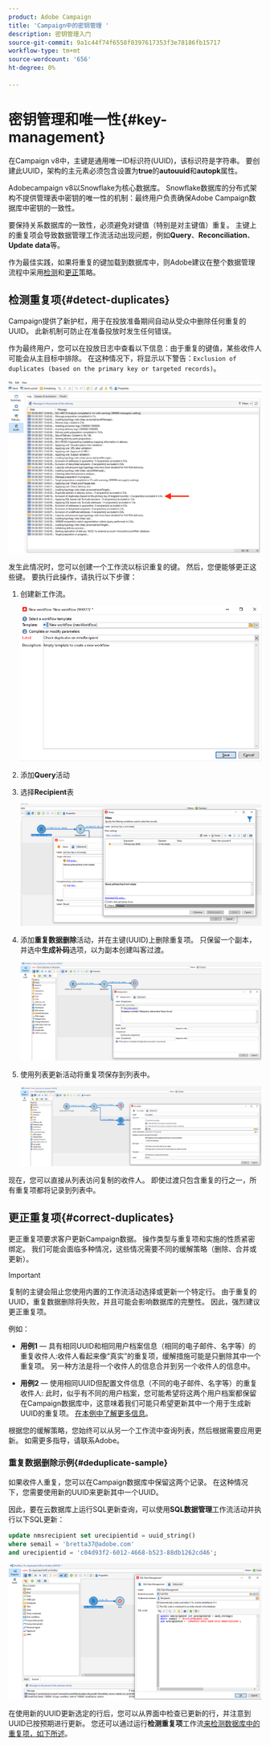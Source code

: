 ```yaml
---
product: Adobe Campaign
title: 'Campaign中的密钥管理 '
description: 密钥管理入门
source-git-commit: 9a1c44f74f6558f0397617353f3e78186fb15717
workflow-type: tm+mt
source-wordcount: '656'
ht-degree: 0%

---
```


# 密钥管理和唯一性{#key-management}

在Campaign v8中，主键是通用唯一ID标识符(UUID)，该标识符是字符串。 要创建此UUID，架构的主元素必须包含设置为&#x200B;**true**&#x200B;的&#x200B;**autouuid**&#x200B;和&#x200B;**autopk**&#x200B;属性。

Adobecampaign v8以Snowflake为核心数据库。 Snowflake数据库的分布式架构不提供管理表中密钥的唯一性的机制：最终用户负责确保Adobe Campaign数据库中密钥的一致性。

要保持关系数据库的一致性，必须避免对键值（特别是对主键值）重复。 主键上的重复项会导致数据管理工作流活动出现问题，例如&#x200B;**Query**、**Reconciliation**、**Update data**&#x200B;等。

作为最佳实践，如果将重复的键加载到数据库中，则Adobe建议在整个数据管理流程中采用[检测](#detect-duplicates)和[更正](#correct-duplicates)策略。

## 检测重复项{#detect-duplicates}

Campaign提供了新护栏，用于在投放准备期间自动从受众中删除任何重复的UUID。 此新机制可防止在准备投放时发生任何错误。

作为最终用户，您可以在投放日志中查看以下信息：由于重复的键值，某些收件人可能会从主目标中排除。 在这种情况下，将显示以下警告：`Exclusion of duplicates (based on the primary key or targeted records)`。

![](assets/delivery-log-duplicates.png)

发生此情况时，您可以创建一个工作流以标识重复的键。 然后，您便能够更正这些键。 要执行此操作，请执行以下步骤：

1. 创建新工作流。

   ![](assets/new-wf.png)

1. 添加&#x200B;**Query**&#x200B;活动
1. 选择&#x200B;**Recipient**&#x200B;表

   ![](assets/add-query-on-rcp.png)

1. 添加&#x200B;**重复数据删除**&#x200B;活动，并在主键(UUID)上删除重复项。 只保留一个副本，并选中&#x200B;**生成补码**&#x200B;选项，以为副本创建叫客过渡。

   ![](assets/deduplicate.png)

1. 使用列表更新活动将重复项保存到列表中。

   ![](assets/list-update.png)

现在，您可以直接从列表访问复制的收件人。 即使过渡只包含重复的行之一，所有重复项都将记录到列表中。


## 更正重复项{#correct-duplicates}

更正重复项要求客户更新Campaign数据。 操作类型与重复项和实施的性质紧密绑定。 我们可能会面临多种情况，这些情况需要不同的缓解策略（删除、合并或更新）。

>[!IMPORTANT]
>
>复制的主键会阻止您使用内置的工作流活动选择或更新一个特定行。 由于重复的UUID，重复数据删除将失败，并且可能会影响数据库的完整性。 因此，强烈建议更正重复项。

例如：

* **用例1**  — 具有相同UUID和相同用户档案信息（相同的电子邮件、名字等）的重复收件人:收件人看起来像“真实”的重复项，缓解措施可能是只删除其中一个重复项。
另一种方法是将一个收件人的信息合并到另一个收件人的信息中。

* **用例2**  — 使用相同UUID但配置文件信息（不同的电子邮件、名字等）的重复收件人:
此时，似乎有不同的用户档案，您可能希望将这两个用户档案都保留在Campaign数据库中，这意味着我们可能只希望更新其中一个用于生成新UUID的重复项。 [在本例中了解更多信息](#deduplicate-sample)。

根据您的缓解策略，您始终可以从另一个工作流中查询列表，然后根据需要应用更新。 如需更多指导，请联系Adobe。

### 重复数据删除示例{#deduplicate-sample}

如果收件人重复，您可以在Campaign数据库中保留这两个记录。 在这种情况下，您需要使用新的UUID来更新其中一个UUID。

因此，要在云数据库上运行SQL更新查询，可以使用&#x200B;**SQL数据管理**&#x200B;工作流活动并执行以下SQL更新：

```sql
update nmsrecipient set urecipientid = uuid_string()
where semail = 'bretta37@adobe.com'
and urecipientid = 'c04d93f2-6012-4668-b523-88db1262cd46';
```

![](assets/sql-data-management.png)

在使用新的UUID更新选定的行后，您可以从界面中检查已更新的行，并注意到UUID已按预期进行更新。 您还可以通过运行&#x200B;**检测重复项**&#x200B;工作流[来检测数据库中的重复项，如下所述](#detect-duplicates)。

